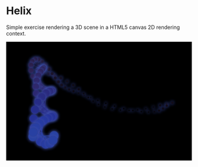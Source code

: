# Helix

Simple exercise rendering a 3D scene in a HTML5 canvas 2D rendering context.

![](screenshot.png)
